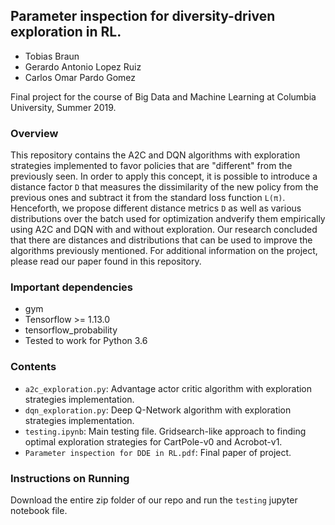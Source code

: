 ## Parameter inspection for diversity-driven exploration in RL.

- Tobias Braun
- Gerardo Antonio Lopez Ruiz
- Carlos Omar Pardo Gomez

Final project for the course of Big Data and Machine Learning at Columbia University, Summer 2019.


### Overview

This repository contains the A2C and DQN algorithms with exploration strategies implemented to favor policies that are "different" from the previously seen. In order to apply this concept, it is possible to introduce a distance factor `D` that measures the dissimilarity of the new policy from the previous ones and subtract it from the standard loss function `L(π)`. Henceforth, we propose different distance metrics `D` as well as various distributions over the batch used for optimization andverify them empirically using A2C and DQN with and without exploration. Our research concluded that there are distances and distributions that can be used to improve the algorithms previously mentioned. For additional information on the project, please read our paper found in this repository. 

### Important dependencies
 - gym
 - Tensorflow >= 1.13.0
 - tensorflow_probability
 - Tested to work for Python 3.6

### Contents

- `a2c_exploration.py`: Advantage actor critic algorithm with exploration strategies implementation.
- `dqn_exploration.py`: Deep Q-Network algorithm with exploration strategies implementation.
- `testing.ipynb`: Main testing file. Gridsearch-like approach to finding optimal exploration strategies for CartPole-v0 and Acrobot-v1.
- `Parameter inspection for DDE in RL.pdf`: Final paper of project. 

### Instructions on Running 
Download the entire zip folder of our repo and run the `testing` jupyter notebook file. 
